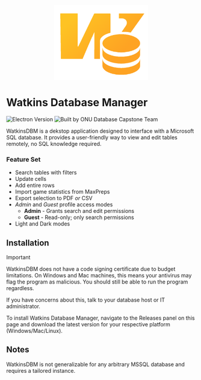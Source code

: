 <p align="center">
    <img src='https://raw.githubusercontent.com/Glojam/WatkinsDBM/refs/heads/main/resources/icon.png?token=GHSAT0AAAAAAC6JGDLWLXK2EUIA4MYT3CL6Z7VT37A' alt='WatkinsDBM Logo' width="250" height="200"/>
</p>

# Watkins Database Manager
![Electron Version](https://img.shields.io/badge/Electron-3.22.0-blue)
![Built by ONU Database Capstone Team](https://img.shields.io/badge/Built%20by-ONU%20Database%20Capstone%20Team-orange)

WatkinsDBM is a dekstop application designed to interface with a Microsoft SQL database. It provides a user-friendly way to view and edit tables remotely, no SQL knowledge required.

### Feature Set
- Search tables with filters
- Update cells
- Add entire rows
- Import game statistics from MaxPreps
- Export selection to PDF *or* CSV
- *Admin* and *Guest* profile access modes
  - **Admin** - Grants search and edit permissions
  - **Guest** - Read-only; only search permissions
- Light and Dark modes

## Installation
> [!IMPORTANT]
> WatkinsDBM does not have a code signing certificate due to budget limitations.
> On Windows and Mac machines, this means your antivirus may flag the program as malicious. You should still be able to run the program regardless.
> 
> If you have concerns about this, talk to your database host or IT administrator.

To install Watkins Database Manager, navigate to the Releases panel on this page and download the latest version for your respective platform (Windows/Mac/Linux).

## Notes
WatkinsDBM is not generalizable for any arbitrary MSSQL database and requires a tailored instance.

